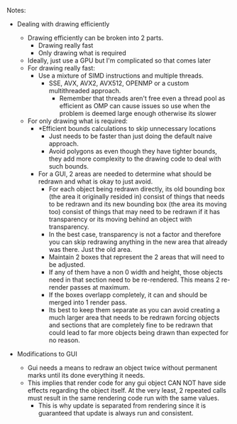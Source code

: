 Notes:
- Dealing with drawing efficiently
    - Drawing efficiently can be broken into 2 parts.
        - Drawing really fast
        - Only drawing what is required
    - Ideally, just use a GPU but I'm complicated so that comes later
    - For drawing really fast:
        - Use a mixture of SIMD instructions and multiple threads.
            - SSE, AVX, AVX2, AVX512, OPENMP or a custom multithreaded approach.
                - Remember that threads aren't free even a thread pool as efficient as OMP
                can cause issues so use when the problem is deemed large enough otherwise its slower
    - For only drawing what is required:
        - *Efficient bounds calculations to skip unnecessary locations
            - Just needs to be faster than just doing the default naive approach.
            - Avoid polygons as even though they have tighter bounds, they add more complexity to the drawing code to deal with such bounds.
        - For a GUI, 2 areas are needed to determine what should be redrawn and what is okay to just avoid.
            - For each object being redrawn directly, its old bounding box (the area it originally resided in) consist of things that needs to be redrawn and its new bounding box (the area its moving too) consist of things that may need to be redrawn if it has transparency or its moving behind an object with transparency.
            - In the best case, transparency is not a factor and therefore you can skip redrawing anything in the new area that already was there. Just the old area.
            - Maintain 2 boxes that represent the 2 areas that will need to be adjusted.
            - If any of them have a non 0 width and height, those objects need in that section need to be re-rendered. This means 2 re-render passes at maximum.
            - If the boxes overlapp completely, it can and should be merged into 1 render pass.
            - Its best to keep them separate as you can avoid creating a much larger area that needs to be redrawn forcing objects and sections that are completely fine to be redrawn that could lead to far more objects being drawn than expected for no reason.

- Modifications to GUI
    - Gui needs a means to redraw an object twice without permanent marks until its done everything it needs.
    - This implies that render code for any gui object CAN NOT have side effects regarding the object itself. At the very least, 2 repeated calls must result in the same rendering code run with the same values.
        - This is why update is separated from rendering since it is guaranteed that update is always run and consistent.